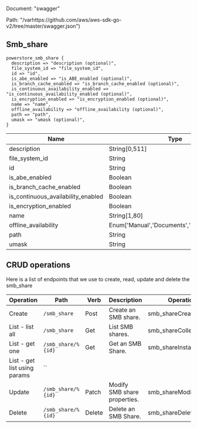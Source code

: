 Document: "swagger"


Path: "/varhttps://github.com/aws/aws-sdk-go-v2/tree/master/swagger.json")

## Smb_share



```puppet
powerstore_smb_share {
  description => "description (optional)",
  file_system_id => "file_system_id",
  id => "id",
  is_abe_enabled => "is_ABE_enabled (optional)",
  is_branch_cache_enabled => "is_branch_cache_enabled (optional)",
  is_continuous_availability_enabled => "is_continuous_availability_enabled (optional)",
  is_encryption_enabled => "is_encryption_enabled (optional)",
  name => "name",
  offline_availability => "offline_availability (optional)",
  path => "path",
  umask => "umask (optional)",
}
```

| Name        | Type           | Required       |
| ------------- | ------------- | ------------- |
|description | String[0,511] | false |
|file_system_id | String | true |
|id | String | true |
|is_abe_enabled | Boolean | false |
|is_branch_cache_enabled | Boolean | false |
|is_continuous_availability_enabled | Boolean | false |
|is_encryption_enabled | Boolean | false |
|name | String[1,80] | true |
|offline_availability | Enum['Manual','Documents','Programs','None'] | false |
|path | String | true |
|umask | String | false |



## CRUD operations

Here is a list of endpoints that we use to create, read, update and delete the smb_share

| Operation | Path | Verb | Description | OperationID |
| ------------- | ------------- | ------------- | ------------- | ------------- |
|Create|`/smb_share`|Post|Create an SMB share.|smb_shareCreate|
|List - list all|`/smb_share`|Get|List SMB shares.|smb_shareCollectionQuery|
|List - get one|`/smb_share/%{id}`|Get|Get an SMB Share.|smb_shareInstanceQuery|
|List - get list using params|``||||
|Update|`/smb_share/%{id}`|Patch|Modify SMB share properties.|smb_shareModify|
|Delete|`/smb_share/%{id}`|Delete|Delete an SMB Share.|smb_shareDelete|
